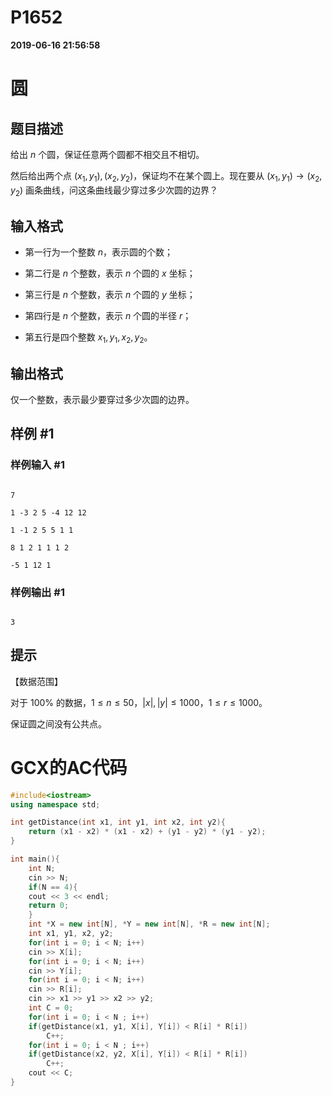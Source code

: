 
# P1652

**2019-06-16 21:56:58**
    
# 圆

## 题目描述

给出 $n$ 个圆，保证任意两个圆都不相交且不相切。  

然后给出两个点 $(x_1,y_1),(x_2,y_2)$，保证均不在某个圆上。现在要从 $(x_1,y_1) \to (x_2,y_2)$ 画条曲线，问这条曲线最少穿过多少次圆的边界？

## 输入格式

- 第一行为一个整数 $n$，表示圆的个数；
- 第二行是 $n$ 个整数，表示 $n$ 个圆的 $x$ 坐标；
- 第三行是 $n$ 个整数，表示 $n$ 个圆的 $y$ 坐标；
- 第四行是 $n$ 个整数，表示 $n$ 个圆的半径 $r$；
- 第五行是四个整数 $x_1,y_1,x_2,y_2$。

## 输出格式

仅一个整数，表示最少要穿过多少次圆的边界。

## 样例 #1

### 样例输入 #1

```
7
1 -3 2 5 -4 12 12
1 -1 2 5 5 1 1
8 1 2 1 1 1 2
-5 1 12 1
```

### 样例输出 #1

```
3
```

## 提示

【数据范围】  

对于 $100\%$ 的数据，$1\le n \le 50$，$|x|,|y| \le 1000$，$1 \le r \le 1000$。

保证圆之间没有公共点。

# GCX的AC代码
```cpp
#include<iostream>
using namespace std;

int getDistance(int x1, int y1, int x2, int y2){
    return (x1 - x2) * (x1 - x2) + (y1 - y2) * (y1 - y2);
}

int main(){
    int N;
    cin >> N;
    if(N == 4){
	cout << 3 << endl;
	return 0;
    }
    int *X = new int[N], *Y = new int[N], *R = new int[N];
    int x1, y1, x2, y2;
    for(int i = 0; i < N; i++)
	cin >> X[i];
    for(int i = 0; i < N; i++)
	cin >> Y[i];
    for(int i = 0; i < N; i++)
	cin >> R[i];
    cin >> x1 >> y1 >> x2 >> y2;
    int C = 0;
    for(int i = 0; i < N ; i++)
	if(getDistance(x1, y1, X[i], Y[i]) < R[i] * R[i])
	    C++;
    for(int i = 0; i < N ; i++)
	if(getDistance(x2, y2, X[i], Y[i]) < R[i] * R[i])
	    C++;
    cout << C;
}

```

